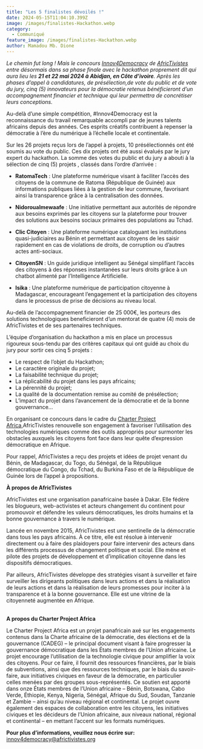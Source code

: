 ```yaml
---
title: "Les 5 finalistes dévoilés !"
date: 2024-05-15T11:04:10.399Z
image: /images/finalistes-Hackathon.webp
category:
  - Communiqué
feature_image: /images/finalistes-Hackathon.webp
author: Mamadou Mb. Dione
---
```

*Le chemin fut long ! Mais le concours [Innov4Democracy](https://innovdemocracy.africtivistes.com/) de [AfricTivistes](africtivistes.com/fr/) entre désormais dans sa phase finale avec le hackathon proprement dit qui aura lieu les **21 et 22 mai 2024 à Abidjan, en Côte d’ivoire**. Après les phases d’appel à candidatures, de présélection,de vote du public et de vote du jury, cinq (5) innovateurs pour la démocratie retenus bénéficieront d’un accompagnement financier et technique qui leur permettra de concrétiser leurs conceptions.*

Au-delà d’une simple compétition, #Innov4Democracy est la reconnaissance du travail remarquable accompli par de jeunes talents africains depuis des années. Ces esprits créatifs contribuent à repenser la démocratie à l’ère du numérique à l’échelle locale et continentale. 

Sur les 26 projets reçus lors de l’appel à projets, 10 présélectionnés ont été soumis au vote du public. Ces dix projets ont été aussi évalués par le jury expert du hackathon. La somme des votes du public et du jury a abouti à la sélection de cinq (5) projets , classés dans l’ordre d’arrivée :

* **RatomaTech** : Une plateforme numérique visant à faciliter l’accès des citoyens de la commune de Ratoma (République de Guinée) aux informations publiques liées à la gestion de leur commune, favorisant ainsi la transparence grâce à la centralisation des données.

* **Nidoroualmewaafe** : Une initiative permettant aux autorités de répondre aux besoins exprimés par les citoyens sur la plateforme pour trouver des solutions aux besoins sociaux primaires des populations  au Tchad.

* **Clic Citoyen** : Une plateforme numérique cataloguant les institutions quasi-judiciaires au Bénin et permettant aux citoyens de les saisir rapidement en cas de violations de droits, de corruption ou d’autres actes anti-sociaux.

* **CitoyenSN** : Un guide juridique intelligent au Sénégal simplifiant l’accès des citoyens à des réponses instantanées sur leurs droits grâce à un chatbot alimenté par l’Intelligence Artificielle.

* **Isika** : Une plateforme numérique de participation citoyenne à Madagascar, encourageant l’engagement et la participation des citoyens dans le processus de prise de décisions au niveau local.

Au-delà de l’accompagnement financier de 25 000€, les porteurs des solutions technologiques beneficieront d’un mentorat de quatre (4) mois de AfricTivistes et de ses partenaires techniques. 

L’équipe d’organisation du hackathon a mis en place un processus rigoureux sous-tendu par des critères capitaux qui ont guidé au choix du jury pour sortir ces cinq 5 projets :

* Le respect de l’objet du Hackathon;
* Le caractère originale du projet;
* La faisabilité technique du projet;
* La réplicabilité du projet dans les pays africains;
* La pérennité du projet;
* La qualité de la documentation remise au comité de présélection;
* L’impact du projet dans l’avancement de la démocratie et de la bonne gouvernance…
  
En organisant ce concours dans le cadre du [Charter Project Africa](https://charter.africa/),AfricTivistes renouvelle son engagement à favoriser l’utilisation des technologies numériques comme des outils appropriés pour surmonter les obstacles auxquels les citoyens font face dans leur quête d’expression démocratique en Afrique.  

Pour rappel, AfricTivistes a reçu des projets et idées de projet venant du Bénin, de Madagascar, du Togo, du Sénégal, de la République démocratique du Congo, du Tchad, du Burkina Faso et de la République de Guinée lors de l’appel à propositions.

**À propos de AfricTivistes**

AfricTivistes est une organisation panafricaine basée à Dakar. Elle fédère les blogueurs, web-activistes et acteurs changement du continent pour promouvoir et défendre les valeurs démocratiques, les droits humains et la bonne gouvernance à travers le numérique.

Lancée en novembre 2015, AfricTivistes est une sentinelle de la démocratie dans tous les pays africains. À ce titre, elle est résolue à intervenir directement ou à faire des plaidoyers pour faire intervenir des acteurs dans les différents processus de changement politique et social. Elle mène et pilote des projets de développement et d’implication citoyenne dans les dispositifs démocratiques.

Par ailleurs, AfricTivistes développe des stratégies visant à surveiller et faire surveiller les dirigeants politiques dans leurs actions et dans la réalisation de leurs actions et dans la réalisation de leurs promesses pour inciter à la transparence et à la bonne gouvernance. Elle est une vitrine de la citoyenneté augmentée en Afrique.

\
**A propos du Charter Project Africa**

Le Charter Project Africa est un projet panafricain axé sur les engagements contenus dans la Charte africaine de la démocratie, des élections et de la gouvernance (CADEG) – le principal document visant à faire progresser la gouvernance démocratique dans les États membres de l’Union africaine. Le projet encourage l’utilisation de la technologie civique pour amplifier la voix des citoyens. Pour ce faire, il fournit des ressources financières, par le biais de subventions, ainsi que des ressources techniques, par le biais du savoir-faire, aux initiatives civiques en faveur de la démocratie, en particulier celles menées par des groupes sous-représentés. Ce soutien est apporté dans onze États membres de l’Union africaine – Bénin, Botswana, Cabo Verde, Éthiopie, Kenya, Nigeria, Sénégal, Afrique du Sud, Soudan, Tanzanie et Zambie – ainsi qu’au niveau régional et continental. Le projet ouvre également des espaces de collaboration entre les citoyens, les initiatives civiques et les décideurs de l’Union africaine, aux niveaux national, régional et continental – en mettant l’accent sur les formats numériques.


**Pour plus d’informations, veuillez nous écrire sur:** [innov4democracy@africtivistes.org](mailto:innov4democracy@africtivistes.org)